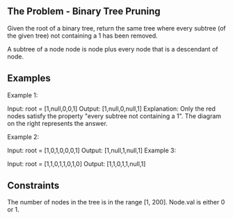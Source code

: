 ## The Problem - Binary Tree Pruning

Given the root of a binary tree, return the same tree where every subtree (of the given tree) not containing a 1 has been removed.

A subtree of a node node is node plus every node that is a descendant of node.

 

## Examples

Example 1:


Input: root = [1,null,0,0,1]
Output: [1,null,0,null,1]
Explanation: 
Only the red nodes satisfy the property "every subtree not containing a 1".
The diagram on the right represents the answer.





Example 2:


Input: root = [1,0,1,0,0,0,1]
Output: [1,null,1,null,1]
Example 3:


Input: root = [1,1,0,1,1,0,1,0]
Output: [1,1,0,1,1,null,1]
 

## Constraints

The number of nodes in the tree is in the range [1, 200].
Node.val is either 0 or 1.